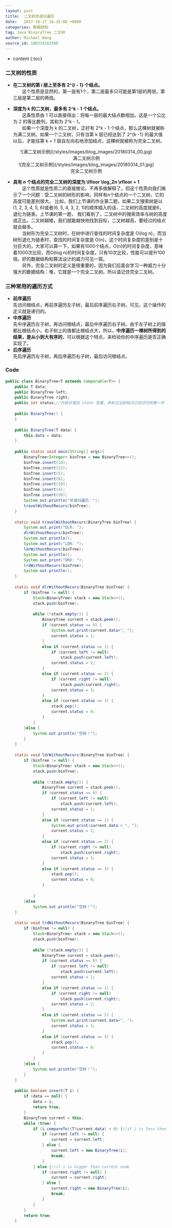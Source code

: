 ```yaml
---
layout: post
title:  二叉树非递归遍历
date:   2017-10-17 16:35:00 +0800
categories: 数据结构
tag: Java BinaryTree 二叉树
author: Michael Wang
source_id: 180314163500
---
```


* content
{:toc}
### 二叉树的性质
* **在二叉树的第 i 层上至多有 2^{i - 1} 个结点。**
	<br>&emsp;&emsp;这个性质是显然的，第一层有1个，第二层最多只可能是第1层的两倍，第三层是第二层的两倍。<br/>

* **深度为 k 的二叉树，最多有 2^k - 1 个结点。**
	<br>&emsp;&emsp;这条性质由 1 可以直接得出：将每一层的最大结点数相加。这是一个公比为 2 的等比数列，其和为 2^k - 1。
	<br>&emsp;&emsp;如果一个深度为 k 的二叉树，正好有 2^k - 1 个结点，那么这棵树就被称为满二叉树。如果一个二叉树，只有当第 k 层已经达到了 2^{k -1} 的最大值以后，才能往第 k + 1 层自左向右地添加结点，这棵树就被称为完全二叉树。
<center>![满二叉树示例](/styles/images/blog_images/20180314_00.jpg)<br/>满二叉树示例</center>
<center>![完全二叉树示例](/styles/images/blog_images/20180314_01.jpg)<br/>完全二叉树示例</center>

* **具有 n 个结点的完全二叉树的深度为 \lfloor \log_2n \rfloor + 1**
<br/>&emsp;&emsp;这个性质就是性质二的直接推论。不再多做解释了。但这个性质向我们揭示了一个问题：受二叉树的树形的影响，同样有n个结点的一个二叉树，它的高度可能差别很大。
比如，我们上节课的作业第二题，如果二叉搜索树是以(1, 2, 3, 4, 5, 6)或者(6, 5, 4, 3, 2, 1)的顺序插入的话，二叉树的高度就是6，退化为链表。上节课的第一题，
我们看到了，二叉树中的搜索效率与树的高度成正比。二叉树越矮，我们就能越快地找到目标，二叉树越高，要经过的结点就会越多。
<br/>&emsp;&emsp;当树形为完全二叉树时，在树中进行查找的时间复杂度是 O(log n)，而当树形退化为链表时，查找的时间复杂度是 O(n)，这个时间复杂度的差别是十分巨大的，大家可以算一下，如果有1000个结点，O(n)的时间复杂度，意味着1000次比较，而O(log n)的时间复杂度，只有10次比较，性能可以提升100倍。好的数据结构和算法设计的威力可见一斑。
<br/>&emsp;&emsp;另外，完全二叉树的定义是很重要的，因为我们后面会学习一种威力十分强大的数据结构：堆，它就是一个完全二叉树。所以请记住完全二叉树。<br/>

### 三种常用的遍历方式
* **前序遍历**
	<br>先访问根结点，再前序遍历左子树，最后前序遍历右子树。可见，这个操作的定义就是递归的。<br/>
* **中序遍历**
	<br>先中序遍历左子树，再访问根结点，最后中序遍历右子树。由于左子树上的值都比根结点小，右子树上的值都比根结点大，所以，**中序遍历一棵树所得到的结果，是从小到大有序的**，可以根据这个特点，来检验你的中序遍历是否正确实现了。<br/>
* **后序遍历**
	<br>先后序遍历左子树，再后序遍历右子树，最后访问根结点。<br/>

### Code

```java
public class BinaryTree<T extends Comparable<T>> {
    public T data;
    public BinaryTree left;
    public BinaryTree right;
    public int status;//为结点增加 state 变量，来标记当前结点已经访问到哪一步

    public BinaryTree() {
    }

    public BinaryTree(T data) {
        this.data = data;
    }

    public static void main(String[] args){
        BinaryTree<Integer> binTree = new BinaryTree<>();
        binTree.insert(10);
        binTree.insert(23);
        binTree.insert(5);
        binTree.insert(6);
        binTree.insert(19);
        binTree.insert(4);
        binTree.insert(30);
        System.out.println("非递归遍历：");
        travelWithoutRecurs(binTree);
    }

    static void travelWithoutRecurs(BinaryTree binTree) {
        System.out.print("DLR: ");
        dlrWithoutRecurs(binTree);
        System.out.println();
        System.out.print("LDR: ");
        ldrWithoutRecurs(binTree);
        System.out.println();
        System.out.print("DRD: ");
        lrdWithoutRecurs(binTree);
        System.out.println();
    }

    static void dlrWithoutRecurs(BinaryTree binTree) {
        if (binTree != null) {
            Stack<BinaryTree> stack = new Stack<>();
            stack.push(binTree);

            while (!stack.empty()) {
                BinaryTree current = stack.peek();
                if (current.status == 0) {
                    System.out.print(current.data+", ");
                    current.status = 1;
                }
                else if (current.status == 1) {
                    if (current.left != null)
                        stack.push(current.left);
                    current.status = 2;
                }
                else if (current.status == 2) {
                    if (current.right != null)
                        stack.push(current.right);
                    current.status = 3;
                }
                else if (current.status == 3) {
                    stack.pop();
                    current.status = 0;
                }
            }
        }else {
            System.out.println("空树！");
        }
    }

    static void ldrWithoutRecurs(BinaryTree binTree) {
        if (binTree != null) {
            Stack<BinaryTree> stack = new Stack<>();
            stack.push(binTree);

            while (!stack.empty()) {
                BinaryTree current = stack.peek();
                if (current.status == 0) {
                    if (current.left != null)
                        stack.push(current.left);
                    current.status = 1;
                }
                else if (current.status == 1) {
                    System.out.print(current.data + ", ");
                    current.status = 2;
                }
                else if (current.status == 2) {
                    if (current.right != null)
                        stack.push(current.right);
                    current.status = 3;
                }
                else if (current.status == 3) {
                    stack.pop();
                    current.status = 0;
                }

            }
        }else
            System.out.println("空树！");
    }

    static void lrdWithoutRecurs(BinaryTree binTree) {
        if (binTree != null) {
            Stack<BinaryTree> stack = new Stack<>();
            stack.push(binTree);

            while (!stack.empty()) {
                BinaryTree current = stack.peek();
                if (current.status == 0) {
                    if (current.left != null)
                        stack.push(current.left);
                    current.status = 1;
                }
                else if (current.status == 1) {
                    if (current.right != null)
                        stack.push(current.right);
                    current.status = 2;
                }
                else if (current.status == 2) {
                    System.out.print(current.data+", ");
                    current.status = 3;
                }
                else if (current.status == 3) {
                    stack.pop();
                    current.status = 0;
                }
            }
        }else {
            System.out.println("空树！");
        }
    }

    public boolean insert(T i) {
        if (data == null) {
            data = i;
            return true;
        }
        BinaryTree current = this;
        while (true) {
            if (i.compareTo((T)current.data) < 0) {//if i is less than current node
                if (current.left != null) {
                    current = current.left;
                } else {
                    current.left = new BinaryTree(i);
                    break;
                }
            } else {//if i is bigger than current node
                if (current.right != null) {
                    current = current.right;
                } else {
                    current.right = new BinaryTree(i);
                    break;
                }
            }
        }
        return true;
    }

	
```
